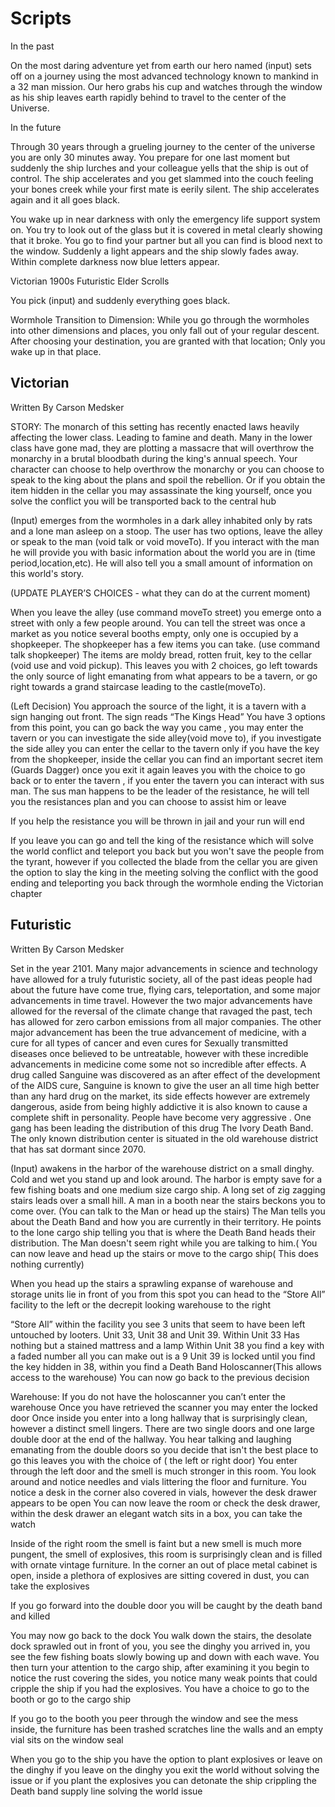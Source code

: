 # Scripts

In the past


On the most daring adventure yet from earth our hero named (input) sets off on a journey using the most advanced technology known to mankind in a 32 man mission. Our hero grabs his cup and watches through the window as his ship leaves earth rapidly behind to travel to the center of the Universe. 


In the future

Through 30 years through a grueling journey to the center of the universe you are only 30 minutes away. You prepare for one last moment but suddenly the ship lurches and your colleague yells that the ship is out of control. The ship accelerates and you get slammed into the couch feeling your bones creek while your first mate is eerily silent. The ship accelerates again and it all goes black.

You wake up in near darkness with only the emergency life support system on. You try to look out of the glass but it is covered in metal clearly showing that it broke. You go to find your partner but all you can find is blood next to the window. Suddenly a light appears and the ship slowly fades away. Within complete darkness now blue letters appear.

Victorian
1900s 
Futuristic
Elder Scrolls

You pick (input) and suddenly everything goes black.
 

Wormhole Transition to Dimension: While you go through the wormholes into other dimensions and places, you only fall out of your regular descent. After choosing your destination, you are granted with that location; Only you wake up in that place. 


## Victorian
Written By Carson Medsker

STORY:   The monarch of this setting has recently enacted laws heavily affecting the lower class. Leading to famine and death. Many in the lower class have gone mad, they are plotting a massacre that will overthrow the monarchy in a brutal bloodbath during the king's annual speech.  Your character can choose to help overthrow the monarchy or you can choose to speak to the king about the plans and spoil the rebellion. Or if you obtain the item hidden in the cellar you may assassinate the king yourself, once you solve the conflict you will be transported back to the central hub

 (Input) emerges from the wormholes in a dark alley inhabited only by rats and a lone man asleep on a stoop. The user has two options, leave the alley or speak to the man (void talk or void moveTo). If you interact with the man he will provide you with basic information about the world you are in (time period,location,etc). He will also tell you a small amount of information on this world's story.

(UPDATE PLAYER’S CHOICES - what they can do at the current moment)

When you leave the alley (use command moveTo street) you emerge onto a street with only a few people around. You can tell the street was once a market as you notice several booths empty, only one is occupied by a shopkeeper. The shopkeeper has a few items you can take. (use command talk shopkeeper) The items are moldy bread, rotten fruit, key to the cellar (void use and void pickup). This leaves you with 2 choices, go left towards the only source of light emanating from what appears to be a tavern, or go right towards a grand staircase leading to the castle(moveTo).

(Left Decision) You approach the source of the light, it is a tavern with a sign hanging out front. The sign reads “The Kings Head” You have 3 options from this point, you can go back the way you came , you may enter the tavern or you can investigate the side alley(void move to), if you investigate the side alley you can enter the cellar to the tavern only if you have the key from the shopkeeper, inside the cellar you can find an important secret item (Guards Dagger)  once you exit it again leaves you with the choice to go back or to enter the tavern , if you enter the tavern you can interact with sus man. The sus man happens to be the leader of the resistance, he will tell you the resistances plan and you can choose to assist him or leave

If you help the resistance you will be thrown in jail and your run will end 

If you leave you can go and tell the king of the resistance which will solve the world conflict and teleport you back but you won't save the people from the tyrant, however if you collected the blade from the cellar you are given the option to slay the king in the meeting solving the conflict with the good ending and teleporting you back through the wormhole ending the Victorian chapter


## Futuristic

Written By Carson Medsker

Set  in the year 2101. Many major advancements in science and technology have allowed for a truly futuristic society, all of the past ideas people had about the future have come true, flying cars, teleportation, and some major advancements in time travel. However the two major advancements have allowed for the reversal of the climate change that ravaged the past, tech has allowed for zero carbon emissions from all major companies. The other major advancement has been the true advancement of medicine, with a cure for all types of cancer and even cures for Sexually transmitted diseases once believed to be untreatable, however with these incredible  advancements in medicine come some not so incredible after effects. A drug called Sanguine was discovered as an after effect of the development of the AIDS cure, Sanguine is known to give the user an all time high better than any hard drug on the market, its side effects however are extremely dangerous, aside from being highly addictive it is also known to cause a complete shift in personality. People have become very aggressive . One gang has been leading the distribution of this drug The Ivory Death Band. The only known distribution center is situated in the old warehouse district that has sat dormant since 2070.

(Input)   awakens in the harbor of the warehouse district on a small dinghy. Cold and wet you stand up and look around. The harbor is empty save for a few fishing boats and one medium size cargo ship. A long set of zig zagging stairs leads over a small hill. A man in a booth near the stairs beckons you to come over.  (You can talk to the Man or head up the stairs)
The Man tells you about the Death Band and how you are currently in their territory. He points to the lone cargo ship telling you that is where the Death Band heads their distribution. The Man doesn't seem right while you are talking to him.( You can now leave and head up the stairs or move to the cargo ship( This does nothing currently)

When you head up the stairs a sprawling expanse of warehouse and storage units lie in front of you from this spot you can head to the “Store All” facility to the left or the decrepit looking warehouse to the right
 

“Store All” within the facility you see 3 units that seem to have been left untouched by looters. Unit 33, Unit 38 and Unit 39.
Within Unit 33  Has nothing but a stained mattress and a lamp
Within Unit 38 you find a key with a faded number all you can make out is a 9
Unit 39 is locked until you find the key hidden in 38, within you find a Death Band Holoscanner(This allows access to the warehouse)
You can now go back to the previous decision

Warehouse: If you do not have the holoscanner you can’t  enter the warehouse
Once you have retrieved the scanner you may enter the locked door
Once inside you enter into a long hallway that is surprisingly clean, however a distinct smell lingers. There are two single doors and one large double door at the end of the hallway. You hear talking and laughing emanating from the double doors so you decide that isn't the best place to go this leaves you with the choice of ( the left or right door)
You enter through the left door and the smell is much stronger in this room. You look around and notice needles and vials littering the floor and furniture. You notice a desk in the corner also covered in vials, however the desk drawer appears to be open
You can now leave the room or check the desk drawer, within the desk drawer an elegant watch sits in a box, you can take the watch

Inside of the right room the smell is faint but a new smell is much more pungent, the smell of explosives, this room is surprisingly clean  and is filled with ornate vintage furniture. In the corner an out of place metal cabinet is open, inside a plethora of explosives are sitting covered in dust, you can take the explosives

If you go forward into the double door you will be caught by the death band and killed

You may now go back to the dock 
You walk down the stairs, the desolate dock sprawled out in front of you, you see the dinghy you arrived in, you see the few fishing boats slowly bowing up and down with each wave. You then turn your attention to the cargo ship, after examining it you begin to notice the rust covering the sides, you notice many weak points that could cripple the ship if you had the explosives. You have a choice to go to the booth or go to the cargo ship

If you go to the booth you peer through the window and see the mess inside, the furniture has been trashed scratches line the walls and an empty vial sits on the window seal 

When you go to the ship you have the option to plant explosives or leave on the dinghy if you leave on the dinghy  you exit the world without solving the issue or if you plant the explosives you can detonate the ship crippling the Death band supply line solving the world issue


